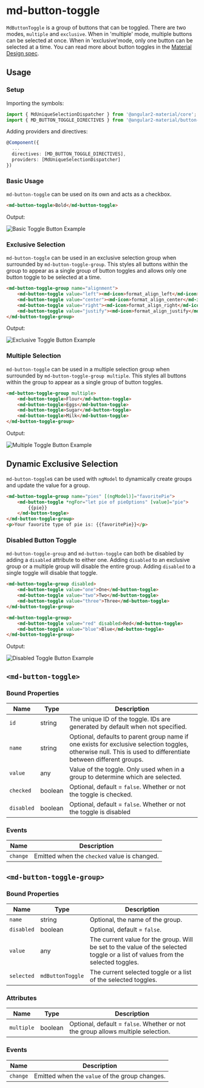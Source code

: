 # md-button-toggle

`MdButtonToggle` is a group of buttons that can be toggled.
There are two modes, `multiple` and `exclusive`.
When in 'multiple' mode, multiple buttons can be selected at once.
When in 'exclusive'mode, only one button can be selected at a time.
You can read more about button toggles in the
[Material Design spec](https://material.google.com/components/buttons.html#buttons-toggle-buttons).

## Usage

### Setup

Importing the symbols:
```typescript
import { MdUniqueSelectionDispatcher } from '@angular2-material/core';
import { MD_BUTTON_TOGGLE_DIRECTIVES } from '@angular2-material/button-toggle'
```

Adding providers and directives:
```typescript
@Component({
  ...
  directives: [MD_BUTTON_TOGGLE_DIRECTIVES],
  providers: [MdUniqueSelectionDispatcher]
})
```

### Basic Usage

`md-button-toggle` can be used on its own and acts as a checkbox.

```html
<md-button-toggle>Bold</md-button-toggle>
```

Output:

![Basic Toggle Button Example](https://material.angularjs.org/material2_assets/button-toggle/basic-toggle.png)

### Exclusive Selection

`md-button-toggle` can be used in an exclusive selection group when surrounded by
`md-button-toggle-group`. This styles all buttons within the group to appear as a single
group of button toggles and allows only one button toggle to be selected at a time.

```html
<md-button-toggle-group name="alignment">
    <md-button-toggle value="left"><md-icon>format_align_left</md-icon></md-button-toggle>
    <md-button-toggle value="center"><md-icon>format_align_center</md-icon></md-button-toggle>
    <md-button-toggle value="right"><md-icon>format_align_right</md-icon></md-button-toggle>
    <md-button-toggle value="justify"><md-icon>format_align_justify</md-icon></md-button-toggle>
</md-button-toggle-group>
```

Output:

![Exclusive Toggle Button Example](https://material.angularjs.org/material2_assets/button-toggle/exclusive-toggle.png)

### Multiple Selection

`md-button-toggle` can be used in a multiple selection group when surrounded by
`md-button-toggle-group multiple`. This styles all buttons within the group to appear as a single
group of button toggles.

```html
<md-button-toggle-group multiple>
    <md-button-toggle>Flour</md-button-toggle>
    <md-button-toggle>Eggs</md-button-toggle>
    <md-button-toggle>Sugar</md-button-toggle>
    <md-button-toggle>Milk</md-button-toggle>
</md-button-toggle-group>
```

Output:

![Multiple Toggle Button Example](https://material.angularjs.org/material2_assets/button-toggle/multi-toggle.png)

## Dynamic Exclusive Selection

`md-button-toggle`s can be used with `ngModel` to dynamically create groups and update the value for
a group.

```html
<md-button-toggle-group name="pies" [(ngModel)]="favoritePie">
    <md-button-toggle *ngFor="let pie of pieOptions" [value]="pie">
        {{pie}}
    </md-button-toggle>
</md-button-toggle-group>
<p>Your favorite type of pie is: {{favoritePie}}</p>
```

### Disabled Button Toggle

`md-button-toggle-group` and `md-button-toggle` can both be disabled by adding a `disabled`
attribute to either one. Adding `disabled` to an exclusive group or a multiple group will disable
the entire group. Adding `disabled` to a single toggle will disable that toggle.

```html
<md-button-toggle-group disabled>
    <md-button-toggle value="one">One</md-button-toggle>
    <md-button-toggle value="two">Two</md-button-toggle>
    <md-button-toggle value="three">Three</md-button-toggle>
</md-button-toggle-group>

<md-button-toggle-group>
    <md-button-toggle value="red" disabled>Red</md-button-toggle>
    <md-button-toggle value="blue">Blue</md-button-toggle>
</md-button-toggle-group>
```

Output:

![Disabled Toggle Button Example](https://material.angularjs.org/material2_assets/button-toggle/disabled-toggle.png)

## `<md-button-toggle>`

### Bound Properties

| Name | Type | Description |
| --- | --- | --- |
| `id` | string | The unique ID of the toggle. IDs are generated by default when not specified. |
| `name` | string | Optional, defaults to parent group name if one exists for exclusive selection toggles, otherwise null. This is used to differentiate between different groups. |
| `value` | any | Value of the toggle. Only used when in a group to determine which are selected. |
| `checked` | boolean | Optional, default = `false`. Whether or not the toggle is checked. |
| `disabled` | boolean | Optional, default = `false`. Whether or not the toggle is disabled |

### Events

| Name | Description |
| --- | --- |
| `change` | Emitted when the `checked` value is changed. |

## `<md-button-toggle-group>`

### Bound Properties

| Name | Type | Description |
| --- | --- | --- |
| `name` | string | Optional, the name of the group. |
| `disabled` | boolean | Optional, default = `false`. |
| `value` | any | The current value for the group. Will be set to the value of the selected toggle or a list of values from the selected toggles. |
| `selected` | `mdButtonToggle` | The current selected toggle or a list of the selected toggles. |

### Attributes

| Name | Type | Description |
| --- | --- | --- |
| `multiple` | boolean | Optional, default = `false`. Whether or not the group allows multiple selection. |

### Events

| Name | Description |
| --- | --- |
| `change` | Emitted when the `value` of the group changes. |

